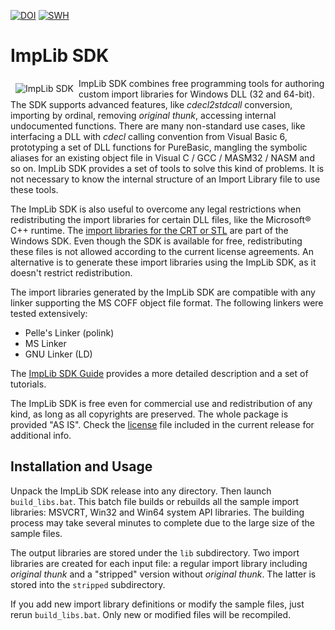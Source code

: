 [![DOI](https://zenodo.org/badge/DOI/10.5281/zenodo.14429853.svg)](https://doi.org/10.5281/zenodo.14429853) 
[![SWH](https://archive.softwareheritage.org/badge/swh:1:dir:3771978edce480da3965c332adaaa6cd45cbedcd/)](https://archive.softwareheritage.org/swh:1:dir:3771978edce480da3965c332adaaa6cd45cbedcd;origin=https://doi.org/10.5281/zenodo.14429852)

# ImpLib SDK

<img src="https://implib.sourceforge.io/logo.png" align="left" hspace="8" vspace="8" alt="ImpLib SDK"/>ImpLib SDK combines free programming tools for authoring custom import libraries for Windows DLL (32 and 64-bit). The SDK supports advanced features, like *cdecl2stdcall* conversion, importing by ordinal, removing *original thunk*, accessing internal undocumented functions. There are many non-standard use cases, like interfacing a DLL with *cdecl* calling convention from Visual Basic 6, prototyping a set of DLL functions for PureBasic, mangling the symbolic aliases for an existing 
object file in Visual C / GCC / MASM32 / NASM and so on. ImpLib SDK provides a set of tools to solve this kind of problems. It is not necessary to know the internal structure of an Import Library file to use these tools.

The ImpLib SDK is also useful to overcome any legal restrictions when redistributing the import libraries for certain DLL files, like the Microsoft® C++ runtime. The [import libraries for the CRT or STL](https://learn.microsoft.com/en-us/cpp/c-runtime-library/crt-library-features?view=msvc-160) are part of the Windows SDK. Even though the SDK is available for free, redistributing these files is not allowed according to the current license agreements. An alternative is to generate these import libraries using the ImpLib SDK, as it doesn't restrict redistribution.

The import libraries generated by the ImpLib SDK are compatible with any linker supporting the MS COFF object file format. The following linkers were tested extensively:
* Pelle's Linker (polink)
* MS Linker
* GNU Linker (LD)

The [ImpLib SDK Guide](https://implib.sourceforge.io/EN.HTM) provides a more detailed description and a set of tutorials.

The ImpLib SDK is free even for commercial use and redistribution of any kind, as long as all copyrights are preserved. The whole package is provided "AS IS". Check the [license](/LICENSE) file included in the current release for additional info.

## Installation and Usage

Unpack the ImpLib SDK release into any directory. Then launch ```build_libs.bat```. This batch file builds or rebuilds all the sample import libraries: MSVCRT, Win32 and Win64 system API libraries. The building process may take several minutes to complete due to the large size of the sample files.

The output libraries are stored under the ```lib``` subdirectory. Two import libraries are created for each input file: a regular import library including *original thunk* and a "stripped" version without *original thunk*. The latter is stored into the ```stripped``` subdirectory.

If you add new import library definitions or modify the sample files, just rerun ```build_libs.bat```. Only new or modified files will be recompiled.
